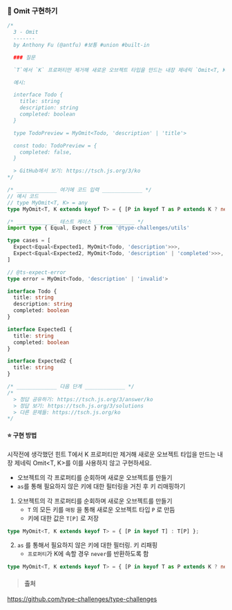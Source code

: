 ### 📌 Omit 구현하기

```ts
/*
  3 - Omit
  -------
  by Anthony Fu (@antfu) #보통 #union #built-in

  ### 질문

  `T`에서 `K` 프로퍼티만 제거해 새로운 오브젝트 타입을 만드는 내장 제네릭 `Omit<T, K>`를 이를 사용하지 않고 구현하세요.

  예시:

  interface Todo {
    title: string
    description: string
    completed: boolean
  }

  type TodoPreview = MyOmit<Todo, 'description' | 'title'>

  const todo: TodoPreview = {
    completed: false,
  }

  > GitHub에서 보기: https://tsch.js.org/3/ko
*/

/* _____________ 여기에 코드 입력 _____________ */
// 예시 코드
// type MyOmit<T, K> = any
type MyOmit<T, K extends keyof T> = { [P in keyof T as P extends K ? never : P]: T[P] };

/* _____________ 테스트 케이스 _____________ */
import type { Equal, Expect } from '@type-challenges/utils'

type cases = [
  Expect<Equal<Expected1, MyOmit<Todo, 'description'>>>,
  Expect<Equal<Expected2, MyOmit<Todo, 'description' | 'completed'>>>,
]

// @ts-expect-error
type error = MyOmit<Todo, 'description' | 'invalid'>

interface Todo {
  title: string
  description: string
  completed: boolean
}

interface Expected1 {
  title: string
  completed: boolean
}

interface Expected2 {
  title: string
}

/* _____________ 다음 단계 _____________ */
/*
  > 정답 공유하기: https://tsch.js.org/3/answer/ko
  > 정답 보기: https://tsch.js.org/3/solutions
  > 다른 문제들: https://tsch.js.org/ko
*/

```

#### ⭐️ 구현 방법

시작전에 생각했던 힌트
T에서 K 프로퍼티만 제거해 새로운 오브젝트 타입을 만드는 내장 제네릭 Omit<T, K>를 이를 사용하지 않고 구현하세요.

- 오브젝트의 각 프로퍼티를 순회하며 새로운 오브젝트를 만들기
- `as`를 통해 필요하지 않은 키에 대한 필터링을 거친 후 키 리매핑하기

1. 오브젝트의 각 프로퍼티를 순회하며 새로운 오브젝트를 만들기
	- `T` 의 모든 키를 `매핑` 을 통해 새로운 오브젝트 타입 `P` 로 만듬
    - 키에 대한 값은 `T[P]` 로 저장
    
```ts
type MyOmit<T, K extends keyof T> = { [P in keyof T] : T[P] };
```

2. `as` 를 통해서 필요하지 않은 키에 대한 필터링. 키 리패핑
	- `프로퍼티`가 K에 속할 경우 `never`를 반환하도록 함
```ts
type MyOmit<T, K extends keyof T> = { [P in keyof T as P extends K ? never : P] : T[P] };
```


>#### 출처
https://github.com/type-challenges/type-challenges